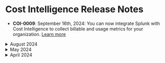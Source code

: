 # Cost Intelligence Release Notes

* **COI-0009**: September 16th, 2024: You can now integrate Splunk with Cost Intelligence to collect billable and usage metrics for your organization. [Learn more](cost-intelligence/tutorials/integrations/splunk)

<details>
  <summary markdown="span">August 2024</summary>

* **COI-0008**: August 22nd, 2024: The best practice checks page now includes cards for quick filtering of failures by importance or category. Once you’ve identified failures, you can see the remediation steps in Cost Intelligence. [Learn more](cost-intelligence/tutorials/best-practice-checks/)

* **COI-0007**: August 14th, 2024: You can now integrate [Datadog](cost-intelligence/tutorials/integrations/datadog) and [New Relic](cost-intelligence/tutorials/integrations/new-relic) with Cost Intelligence to collect billable and usage metrics for your organization. [Learn more](cost-intelligence/tutorials/integrations/)

</details>


<details>
  <summary markdown="span">May 2024</summary>
  
* **COI-0006**: May 7th, 2024: You can now add multiple subscriptions to Cost Intelligence simultaneously using the Azure CLI onboarding tool. [Learn more](cost-intelligence/get-started/connect-with-azure-cli)

* **COI-0005**:  May 5th, 2024: You can now enhance user and account management capabilities in the Cost Intelligence console. You can easily manage access and configurations for Spot accounts, enabling streamlined administration and improved visibility into cloud accounts. [Learn more](cost-intelligence/tutorials/administration/)

* **COI-0004**: May 1, 2024: You can now connect an existing Spot account to Cost Intelligence for an Azure subscription. [Learn more](cost-intelligence/get-started/connect-azure)

</details>

<details>
  <summary markdown="span">April 2024</summary>

* **COI-0003**: April 24th, 2024: You can now perform data joins within Cost Intelligence dashboards, which allows you to create a new dataset from multiple sources. The joins can be made with datasets that have at least one column in common. [Learn more](cost-intelligence/tutorials/dashboard/ci-dashbords-data-joins)

* **COI-0002**: April 24th, 2024: You can now generate derived values within the Cost Intelligence dashboards. Derived values allow you to perform calculations and create new columns based on existing data. [Learn more](cost-intelligence/tutorials/dashboard/derived-values)

* **COI-0001**: April 22nd, 2024: You can now view how fees are calculated for usage of Billing Engine and Cost Intelligence. [Learn more](connect-your-cloud-provider/dashboard?id=eco-service-savings-definition)

</details><br>
